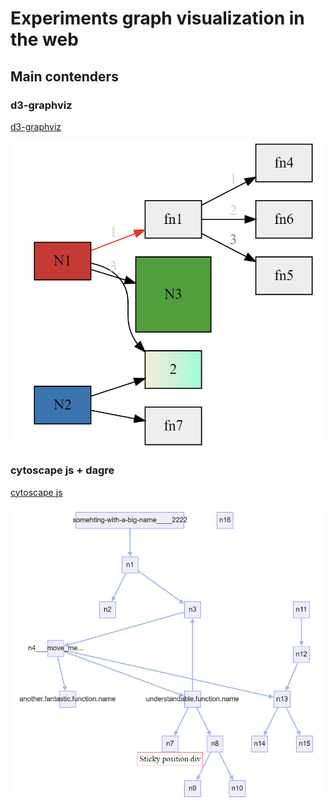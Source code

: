 # Experiments graph visualization in the web

## Main contenders


### d3-graphviz

[d3-graphviz](https://github.com/magjac/d3-graphviz)

![fail](graphviz.png "graphviz")


### cytoscape js + dagre

[cytoscape js](https://js.cytoscape.org/)

![fail](cytoscape_dagre.png "cytoscape js + dagre")
